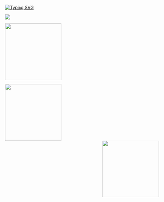 [![Typing SVG](https://readme-typing-svg.demolab.com?font=Fira+Code&size=19&pause=1000&width=435&lines=Hello+World+%F0%9F%91%8B)](https://git.io/typing-svg)

<p align="left">  
  <img src="https://count.getloli.com/get/@ligdy7?theme=rule34">
</p>

<p align="left">
  <img height="185" src="https://cdn.jsdelivr.net/gh/ligdy7/ligdy7@main/assets/github-contribution-grid-snake.svg" />
</p>



<!-- 
https://raw.githubusercontent.com/ligdy7/ligdy7/main/assets/github-contribution-grid-snake.svg -->

<div>
  <div align="left"><img height="185" src="https://github-readme-stats.vercel.app/api?username=ligdy7&show_icons=true" /></div>
  <div align="right"><img height="185" src="https://github-readme-stats.vercel.app/api/top-langs/?username=ligdy7&layout=compact" /></div>
</div>







